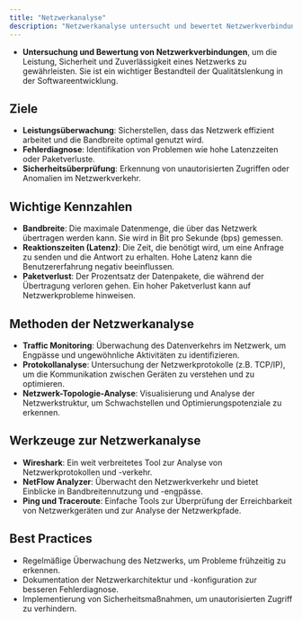 ```yaml
---
title: "Netzwerkanalyse"
description: "Netzwerkanalyse untersucht und bewertet Netzwerkverbindungen hinsichtlich Leistung, Sicherheit und Zuverlässigkeit. Sie umfasst Kennzahlen wie Bandbreite und Latenz sowie Methoden wie Traffic Monitoring und Protokollanalyse."
---
```


- **Untersuchung und Bewertung von Netzwerkverbindungen**, um die Leistung, Sicherheit und Zuverlässigkeit eines Netzwerks zu gewährleisten. Sie ist ein wichtiger Bestandteil der Qualitätslenkung in der Softwareentwicklung.

## Ziele
- **Leistungsüberwachung**: Sicherstellen, dass das Netzwerk effizient arbeitet und die Bandbreite optimal genutzt wird.
- **Fehlerdiagnose**: Identifikation von Problemen wie hohe Latenzzeiten oder Paketverluste.
- **Sicherheitsüberprüfung**: Erkennung von unautorisierten Zugriffen oder Anomalien im Netzwerkverkehr.

## Wichtige Kennzahlen
- **Bandbreite**: Die maximale Datenmenge, die über das Netzwerk übertragen werden kann. Sie wird in Bit pro Sekunde (bps) gemessen.
- **Reaktionszeiten (Latenz)**: Die Zeit, die benötigt wird, um eine Anfrage zu senden und die Antwort zu erhalten. Hohe Latenz kann die Benutzererfahrung negativ beeinflussen.
- **Paketverlust**: Der Prozentsatz der Datenpakete, die während der Übertragung verloren gehen. Ein hoher Paketverlust kann auf Netzwerkprobleme hinweisen.

## Methoden der Netzwerkanalyse
- **Traffic Monitoring**: Überwachung des Datenverkehrs im Netzwerk, um Engpässe und ungewöhnliche Aktivitäten zu identifizieren.
- **Protokollanalyse**: Untersuchung der Netzwerkprotokolle (z.B. TCP/IP), um die Kommunikation zwischen Geräten zu verstehen und zu optimieren.
- **Netzwerk-Topologie-Analyse**: Visualisierung und Analyse der Netzwerkstruktur, um Schwachstellen und Optimierungspotenziale zu erkennen.

## Werkzeuge zur Netzwerkanalyse
- **Wireshark**: Ein weit verbreitetes Tool zur Analyse von Netzwerkprotokollen und -verkehr.
- **NetFlow Analyzer**: Überwacht den Netzwerkverkehr und bietet Einblicke in Bandbreitennutzung und -engpässe.
- **Ping und Traceroute**: Einfache Tools zur Überprüfung der Erreichbarkeit von Netzwerkgeräten und zur Analyse der Netzwerkpfade.

## Best Practices
- Regelmäßige Überwachung des Netzwerks, um Probleme frühzeitig zu erkennen.
- Dokumentation der Netzwerkarchitektur und -konfiguration zur besseren Fehlerdiagnose.
- Implementierung von Sicherheitsmaßnahmen, um unautorisierten Zugriff zu verhindern.

